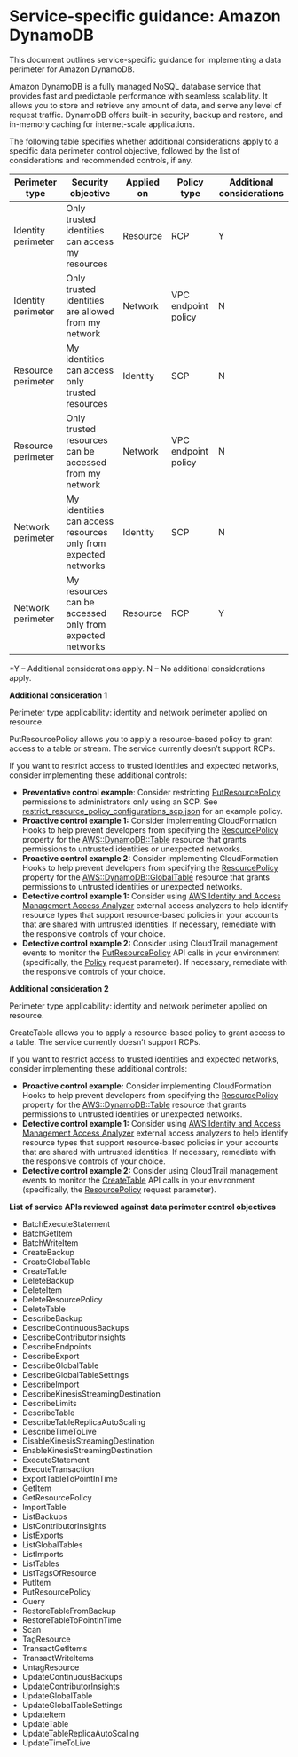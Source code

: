 
# Service-specific guidance: Amazon DynamoDB


This document outlines service-specific guidance for implementing a data perimeter for Amazon DynamoDB. 

Amazon DynamoDB is a fully managed NoSQL database service that provides fast and predictable performance with seamless scalability. It allows you to store and retrieve any amount of data, and serve any level of request traffic. DynamoDB offers built-in security, backup and restore, and in-memory caching for internet-scale applications.


The following table specifies whether additional considerations apply to a specific data perimeter control objective, followed by the list of considerations and recommended controls, if any.

| Perimeter type | Security objective | Applied on | Policy type | Additional considerations |
|----------------|-------------------|------------|-------------|------------------------|
| Identity perimeter | Only trusted identities can access my resources | Resource | RCP | Y |
| Identity perimeter | Only trusted identities are allowed from my network | Network | VPC endpoint policy | N |
| Resource perimeter | My identities can access only trusted resources | Identity | SCP | N |
| Resource perimeter | Only trusted resources can be accessed from my network | Network | VPC endpoint policy | N |
| Network perimeter | My identities can access resources only from expected networks | Identity | SCP | N |
| Network perimeter | My resources can be accessed only from expected networks | Resource | RCP | Y |

*Y – Additional considerations apply. N – No additional considerations apply.
 



**Additional consideration 1**

Perimeter type applicability: identity and network perimeter applied on resource.
        
PutResourcePolicy allows you to apply a resource-based policy to grant access to a table or stream. The service currently doesn’t support RCPs.

If you want to restrict access to trusted identities and expected networks, consider implementing these additional controls:

* **Preventative control example**: Consider restricting [PutResourcePolicy](https://docs.aws.amazon.com/amazondynamodb/latest/APIReference/API_PutResourcePolicy.html) permissions to administrators only using an SCP. See [restrict_resource_policy_configurations_scp.json](../service_control_policies/service_specific_controls/restrict_resource_policy_configurations_scp.json) for an example policy.
* **Proactive control example 1:** Consider implementing CloudFormation Hooks to help prevent developers from specifying the [ResourcePolicy](https://docs.aws.amazon.com/AWSCloudFormation/latest/TemplateReference/aws-resource-dynamodb-table.html#cfn-dynamodb-table-resourcepolicy) property for the [AWS::DynamoDB::Table](https://docs.aws.amazon.com/AWSCloudFormation/latest/UserGuide/aws-resource-dynamodb-table.html) resource that grants permissions to untrusted identities or unexpected networks. 
* **Proactive control example 2:** Consider implementing CloudFormation Hooks to help prevent developers from specifying the [ResourcePolicy](https://docs.aws.amazon.com/AWSCloudFormation/latest/TemplateReference/aws-properties-dynamodb-globaltable-replicaspecification.html#cfn-dynamodb-globaltable-replicaspecification-resourcepolicy) property for the [AWS::DynamoDB::GlobalTable](https://docs.aws.amazon.com/AWSCloudFormation/latest/TemplateReference/aws-resource-dynamodb-globaltable.html) resource that grants permissions to untrusted identities or unexpected networks. 
* **Detective control example 1:** Consider using [AWS Identity and Access Management Access Analyzer](https://docs.aws.amazon.com/IAM/latest/UserGuide/what-is-access-analyzer.html) external access analyzers to help identify resource types that support resource-based policies in your accounts that are shared with untrusted identities. If necessary, remediate with the responsive controls of your choice. 
* **Detective control example 2:** Consider using CloudTrail management events to monitor the [PutResourcePolicy](https://docs.aws.amazon.com/amazondynamodb/latest/APIReference/API_PutResourcePolicy.html) API calls in your environment (specifically, the [Policy](https://docs.aws.amazon.com/amazondynamodb/latest/APIReference/API_PutResourcePolicy.html#DDB-PutResourcePolicy-request-Policy) request parameter). If necessary, remediate with the responsive controls of your choice. 


**Additional consideration 2**

Perimeter type applicability: identity and network perimeter applied on resource.
        
CreateTable allows you to apply a resource-based policy to grant access to a table. The service currently doesn’t support RCPs.

If you want to restrict access to trusted identities and expected networks, consider implementing these additional controls:

* **Proactive control example:** Consider implementing CloudFormation Hooks to help prevent developers from specifying the [ResourcePolicy](https://docs.aws.amazon.com/AWSCloudFormation/latest/TemplateReference/aws-resource-dynamodb-table.html#cfn-dynamodb-table-resourcepolicy) property for the [AWS::DynamoDB::Table](https://docs.aws.amazon.com/AWSCloudFormation/latest/UserGuide/aws-resource-dynamodb-table.html) resource that grants permissions to untrusted identities or unexpected networks. 
* **Detective control example 1:** Consider using [AWS Identity and Access Management Access Analyzer](https://docs.aws.amazon.com/IAM/latest/UserGuide/what-is-access-analyzer.html) external access analyzers to help identify resource types that support resource-based policies in your accounts that are shared with untrusted identities. If necessary, remediate with the responsive controls of your choice. 
* **Detective control example 2:** Consider using CloudTrail management events to monitor the [CreateTable](https://docs.aws.amazon.com/amazondynamodb/latest/APIReference/API_CreateTable.html) API calls in your environment (specifically, the [ResourcePolicy](https://docs.aws.amazon.com/amazondynamodb/latest/APIReference/API_CreateTable.html#DDB-CreateTable-request-ResourcePolicy) request parameter). 


**List of service APIs reviewed against data perimeter control objectives**

* BatchExecuteStatement
* BatchGetItem
* BatchWriteItem
* CreateBackup
* CreateGlobalTable
* CreateTable
* DeleteBackup
* DeleteItem
* DeleteResourcePolicy
* DeleteTable
* DescribeBackup
* DescribeContinuousBackups
* DescribeContributorInsights
* DescribeEndpoints
* DescribeExport
* DescribeGlobalTable
* DescribeGlobalTableSettings
* DescribeImport
* DescribeKinesisStreamingDestination
* DescribeLimits
* DescribeTable
* DescribeTableReplicaAutoScaling
* DescribeTimeToLive
* DisableKinesisStreamingDestination
* EnableKinesisStreamingDestination
* ExecuteStatement
* ExecuteTransaction
* ExportTableToPointInTime
* GetItem
* GetResourcePolicy
* ImportTable
* ListBackups
* ListContributorInsights
* ListExports
* ListGlobalTables
* ListImports
* ListTables
* ListTagsOfResource
* PutItem
* PutResourcePolicy
* Query
* RestoreTableFromBackup
* RestoreTableToPointInTime
* Scan
* TagResource
* TransactGetItems
* TransactWriteItems
* UntagResource
* UpdateContinuousBackups
* UpdateContributorInsights
* UpdateGlobalTable
* UpdateGlobalTableSettings
* UpdateItem
* UpdateTable
* UpdateTableReplicaAutoScaling
* UpdateTimeToLive


